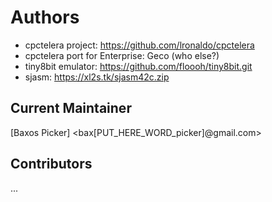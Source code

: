 # Authors

- cpctelera project: https://github.com/lronaldo/cpctelera
- cpctelera port for Enterprise: Geco (who else?)
- tiny8bit emulator: https://github.com/floooh/tiny8bit.git
- sjasm: https://xl2s.tk/sjasm42c.zip

## Current Maintainer
[Baxos Picker] <bax[PUT_HERE_WORD_picker]@gmail.com>

## Contributors
...
